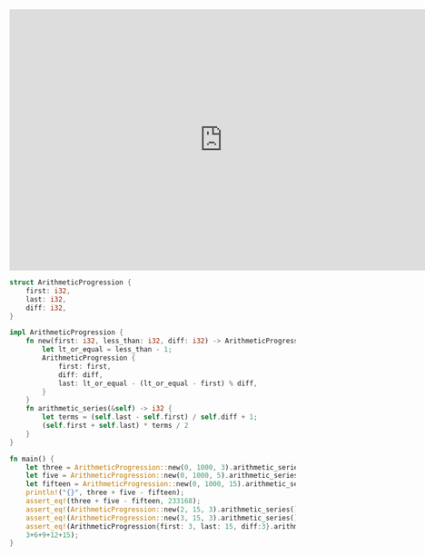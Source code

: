<html>
<iframe src="https://docs.google.com/presentation/d/e/2PACX-1vR7HA2byHmvIaxWXOhdLJMXgsyf7M5vx7ZWRU2ZV4qGgIOFrLaehDqONZVPYB_tLZdrCRFmUgMAagf9/embed?start=false&loop=false&delayms=60000" frameborder="0" width="750" height="460" allowfullscreen="true" mozallowfullscreen="true" webkitallowfullscreen="true"></iframe>
</html>

```rust
struct ArithmeticProgression {
    first: i32,
    last: i32,
    diff: i32,
}

impl ArithmeticProgression {
    fn new(first: i32, less_than: i32, diff: i32) -> ArithmeticProgression {
        let lt_or_equal = less_than - 1;
        ArithmeticProgression {
            first: first,
            diff: diff,
            last: lt_or_equal - (lt_or_equal - first) % diff,
        }
    }
    fn arithmetic_series(&self) -> i32 {
        let terms = (self.last - self.first) / self.diff + 1;
        (self.first + self.last) * terms / 2
    }
}

fn main() {
    let three = ArithmeticProgression::new(0, 1000, 3).arithmetic_series();
    let five = ArithmeticProgression::new(0, 1000, 5).arithmetic_series();
    let fifteen = ArithmeticProgression::new(0, 1000, 15).arithmetic_series();
    println!("{}", three + five - fifteen);
    assert_eq!(three + five - fifteen, 233168);
    assert_eq!(ArithmeticProgression::new(2, 15, 3).arithmetic_series(), 2+5+8+11+14);
    assert_eq!(ArithmeticProgression::new(3, 15, 3).arithmetic_series(), 3+6+9+12);
    assert_eq!(ArithmeticProgression{first: 3, last: 15, diff:3}.arithmetic_series(),
    3+6+9+12+15);
}
```
